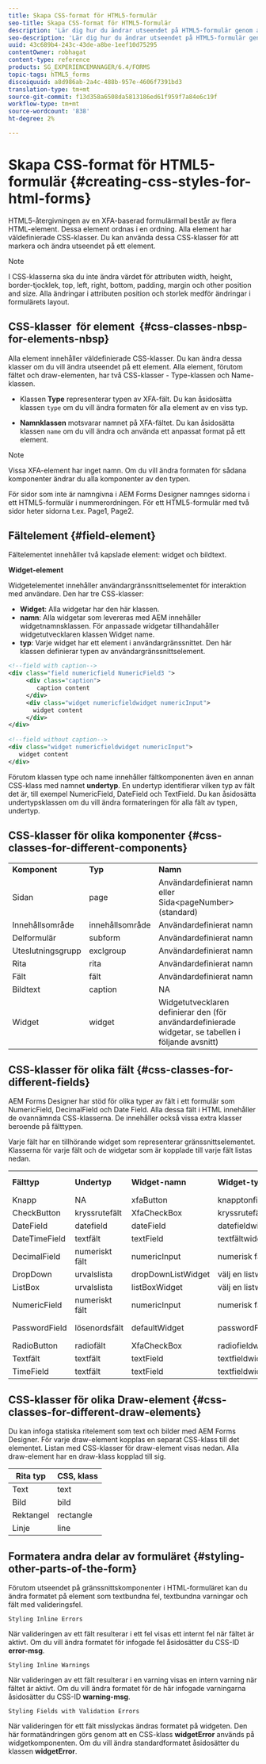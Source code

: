```yaml
---
title: Skapa CSS-format för HTML5-formulär
seo-title: Skapa CSS-format för HTML5-formulär
description: 'Lär dig hur du ändrar utseendet på HTML5-formulär genom att ändra CSS-klassen som är kopplad till HTML-formulärelementet. '
seo-description: 'Lär dig hur du ändrar utseendet på HTML5-formulär genom att ändra CSS-klassen som är kopplad till HTML-formulärelementet. '
uuid: 43c689b4-243c-43de-a8be-1eef10d75295
contentOwner: robhagat
content-type: reference
products: SG_EXPERIENCEMANAGER/6.4/FORMS
topic-tags: hTML5_forms
discoiquuid: a8d986ab-2a4c-488b-957e-4606f7391bd3
translation-type: tm+mt
source-git-commit: f13d358a6508da5813186ed61f959f7a84e6c19f
workflow-type: tm+mt
source-wordcount: '838'
ht-degree: 2%

---
```



# Skapa CSS-format för HTML5-formulär {#creating-css-styles-for-html-forms}

HTML5-återgivningen av en XFA-baserad formulärmall består av flera HTML-element. Dessa element ordnas i en ordning. Alla element har väldefinierade CSS-klasser. Du kan använda dessa CSS-klasser för att markera och ändra utseendet på ett element.

>[!NOTE]
>
>I CSS-klasserna ska du inte ändra värdet för attributen width, height, border-tjocklek, top, left, right, bottom, padding, margin och other position and size. Alla ändringar i attributen position och storlek medför ändringar i formulärets layout.

## CSS-klasser  för element  {#css-classes-nbsp-for-elements-nbsp}

Alla element innehåller väldefinierade CSS-klasser. Du kan ändra dessa klasser om du vill ändra utseendet på ett element. Alla element, förutom fältet och draw-elementen, har två CSS-klasser - Type-klassen och Name-klassen.

* Klassen **Type** representerar typen av XFA-fält. Du kan åsidosätta klassen `type` om du vill ändra formaten för alla element av en viss typ.

* **Namnklassen** motsvarar namnet på XFA-fältet. Du kan åsidosätta klassen `name` om du vill ändra och använda ett anpassat format på ett element.

>[!NOTE]
>
>Vissa XFA-element har inget namn. Om du vill ändra formaten för sådana komponenter ändrar du alla komponenter av den typen.

För sidor som inte är namngivna i AEM Forms Designer namnges sidorna i ett HTML5-formulär i nummerordningen. För ett HTML5-formulär med två sidor heter sidorna t.ex. Page1, Page2.

## Fältelement {#field-element}

Fältelementet innehåller två kapslade element: widget och bildtext.

**Widget-element**

Widgetelementet innehåller användargränssnittselementet för interaktion med användare. Den har tre CSS-klasser:

* **Widget**: Alla widgetar har den här klassen.
* **namn**: Alla widgetar som levereras med AEM innehåller widgetnamnsklassen. För anpassade widgetar tillhandahåller widgetutvecklaren klassen Widget name.
* **typ**: Varje widget har ett element i användargränssnittet. Den här klassen definierar typen av användargränssnittselement.

```xml
<!--field with caption-->
<div class="field numericfield NumericField3 ">
     <div class="caption">
        caption content
     </div>
     <div class="widget numericfieldwidget numericInput">
       widget content
     </div>
</div>
 
<!--field without caption-->
<div class="widget numericfieldwidget numericInput">
   widget content
</div>
```

Förutom klassen type och name innehåller fältkomponenten även en annan CSS-klass med namnet **undertyp**. En undertyp identifierar vilken typ av fält det är, till exempel NumericField, DateField och TextField. Du kan åsidosätta undertypsklassen om du vill ändra formateringen för alla fält av typen, undertyp.

## CSS-klasser för olika komponenter {#css-classes-for-different-components}

<table> 
 <tbody> 
  <tr> 
   <td><strong>Komponent</strong></td> 
   <td><strong>Typ</strong></td> 
   <td><strong>Namn</strong></td> 
  </tr> 
  <tr> 
   <td>Sidan</td> 
   <td>page</td> 
   <td>Användardefinierat namn<br /> eller<br /> Sida&lt;pageNumber&gt; (standard)</td> 
  </tr> 
  <tr> 
   <td>Innehållsområde</td> 
   <td>innehållsområde</td> 
   <td>Användardefinierat namn</td> 
  </tr> 
  <tr> 
   <td>Delformulär</td> 
   <td>subform</td> 
   <td>Användardefinierat namn</td> 
  </tr> 
  <tr> 
   <td>Uteslutningsgrupp</td> 
   <td>exclgroup</td> 
   <td>Användardefinierat namn</td> 
  </tr> 
  <tr> 
   <td>Rita</td> 
   <td>rita</td> 
   <td>Användardefinierat namn</td> 
  </tr> 
  <tr> 
   <td>Fält</td> 
   <td>fält</td> 
   <td>Användardefinierat namn</td> 
  </tr> 
  <tr> 
   <td>Bildtext</td> 
   <td>caption</td> 
   <td>NA</td> 
  </tr> 
  <tr> 
   <td>Widget</td> 
   <td>widget</td> 
   <td>Widgetutvecklaren definierar den (för användardefinierade widgetar, se tabellen i följande avsnitt)</td> 
  </tr> 
 </tbody> 
</table>

## CSS-klasser för olika fält {#css-classes-for-different-fields}

AEM Forms Designer har stöd för olika typer av fält i ett formulär som NumericField, DecimalField och Date Field. Alla dessa fält i HTML innehåller de ovannämnda CSS-klasserna. De innehåller också vissa extra klasser beroende på fälttypen.

Varje fält har en tillhörande widget som representerar gränssnittselementet. Klasserna för varje fält och de widgetar som är kopplade till varje fält listas nedan.

<table> 
 <tbody> 
  <tr> 
   <td><strong>Fälttyp</strong></td> 
   <td><strong>Undertyp</strong></td> 
   <td><strong>Widget-namn</strong></td> 
   <td><strong>Widget-typ</strong></td> 
   <td><strong>HTML-gränssnittstagg</strong></td> 
  </tr> 
  <tr> 
   <td>Knapp<br type="_moz" /> </td> 
   <td>NA</td> 
   <td>xfaButton<br type="_moz" /> </td> 
   <td>knapptonfieldwidget<br type="_moz" /> </td> 
   <td>indatatyp=button<br type="_moz" /> </td> 
  </tr> 
  <tr> 
   <td>CheckButton<br type="_moz" /> </td> 
   <td>kryssrutefält<br /> </td> 
   <td>XfaCheckBox<br type="_moz" /> </td> 
   <td>kryssrutefältwidget<br type="_moz" /> </td> 
   <td>indatatyp=kryssruta<br type="_moz" /> </td> 
  </tr> 
  <tr> 
   <td>DateField<br type="_moz" /> </td> 
   <td>datefield<br type="_moz" /> </td> 
   <td>dateField<br type="_moz" /> </td> 
   <td>datefieldwidget<br type="_moz" /> </td> 
   <td>indatatyp=text<br type="_moz" /> </td> 
  </tr> 
  <tr> 
   <td>DateTimeField<br type="_moz" /> </td> 
   <td>textfält<br type="_moz" /> </td> 
   <td>textField<br type="_moz" /> </td> 
   <td>textfältwidget</td> 
   <td>indatatyp=text<br type="_moz" /> </td> 
  </tr> 
  <tr> 
   <td>DecimalField<br type="_moz" /> </td> 
   <td>numeriskt fält<br type="_moz" /> </td> 
   <td>numericInput<br type="_moz" /> </td> 
   <td>numerisk fältwidget<br type="_moz" /> </td> 
   <td>indatatyp=text<br type="_moz" /> </td> 
  </tr> 
  <tr> 
   <td>DropDown<br type="_moz" /> </td> 
   <td>urvalslista<br type="_moz" /> </td> 
   <td>dropDownListWidget<br type="_moz" /> </td> 
   <td>välj en listwidget<br type="_moz" /> </td> 
   <td>select</td> 
  </tr> 
  <tr> 
   <td>ListBox<br type="_moz" /> </td> 
   <td>urvalslista<br type="_moz" /> </td> 
   <td>listBoxWidget<br type="_moz" /> </td> 
   <td>välj en listwidget<br type="_moz" /> </td> 
   <td>ol</td> 
  </tr> 
  <tr> 
   <td>NumericField<br type="_moz" /> </td> 
   <td>numeriskt fält<br type="_moz" /> </td> 
   <td>numericInput<br type="_moz" /> </td> 
   <td>numerisk fältwidget<br type="_moz" /> </td> 
   <td>indatatyp=text<br type="_moz" /> </td> 
  </tr> 
  <tr> 
   <td>PasswordField<br type="_moz" /> </td> 
   <td>lösenordsfält<br type="_moz" /> </td> 
   <td>defaultWidget<br type="_moz" /> </td> 
   <td>passwordFieldwidget<br type="_moz" /> </td> 
   <td>input type=password<br type="_moz" /> </td> 
  </tr> 
  <tr> 
   <td>RadioButton<br type="_moz" /> </td> 
   <td>radiofält<br type="_moz" /> </td> 
   <td>XfaCheckBox<br type="_moz" /> </td> 
   <td>radiofieldwidget<br type="_moz" /> </td> 
   <td>indatatyp=radio<br type="_moz" /> </td> 
  </tr> 
  <tr> 
   <td>Textfält<br type="_moz" /> </td> 
   <td>textfält<br type="_moz" /> </td> 
   <td>textField<br type="_moz" /> </td> 
   <td>textfieldwidget<br type="_moz" /> </td> 
   <td>indatatyp=text<br type="_moz" /> </td> 
  </tr> 
  <tr> 
   <td>TimeField<br type="_moz" /> </td> 
   <td>textfält<br type="_moz" /> </td> 
   <td>textField<br type="_moz" /> </td> 
   <td>textfieldwidget<br type="_moz" /> </td> 
   <td>indatatyp=text<br type="_moz" /> </td> 
  </tr> 
 </tbody> 
</table>

## CSS-klasser för olika Draw-element {#css-classes-for-different-draw-elements}

Du kan infoga statiska ritelement som text och bilder med AEM Forms Designer. För varje draw-element kopplas en separat CSS-klass till det elementet. Listan med CSS-klasser för draw-element visas nedan. Alla draw-element har en draw-klass kopplad till sig.

| **Rita typ** | **CSS, klass** |
|---|---|
| Text | text |
| Bild | bild |
| Rektangel | rectangle |
| Linje | line |

## Formatera andra delar av formuläret {#styling-other-parts-of-the-form}

Förutom utseendet på gränssnittskomponenter i HTML-formuläret kan du ändra formatet på element som textbundna fel, textbundna varningar och fält med valideringsfel.

`Styling Inline Errors`

När valideringen av ett fält resulterar i ett fel visas ett internt fel när fältet är aktivt. Om du vill ändra formatet för infogade fel åsidosätter du CSS-ID **error-msg**.

`Styling Inline Warnings`

När valideringen av ett fält resulterar i en varning visas en intern varning när fältet är aktivt. Om du vill ändra formatet för de här infogade varningarna åsidosätter du CSS-ID **warning-msg**.

`Styling Fields with Validation Errors`

När valideringen för ett fält misslyckas ändras formatet på widgeten. Den här formatändringen görs genom att en CSS-klass **widgetError** används på widgetkomponenten. Om du vill ändra standardformatet åsidosätter du klassen **widgetError**.
